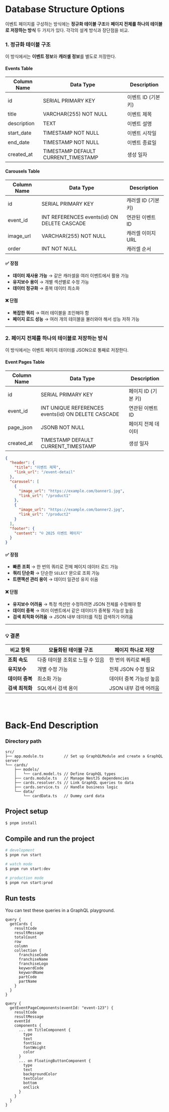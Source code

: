 # Database Structure Options

이벤트 페이지를 구성하는 방식에는 **정규화 테이블 구조**와 **페이지 전체를 하나의 테이블로 저장하는 방식** 두 가지가 있다. 각각의 설계 방식과 장단점을 비교.

### 1. 정규화 테이블 구조

이 방식에서는 **이벤트 정보**와 **캐러셀 정보**를 별도로 저장한다.

#### Events Table

| Column Name | Data Type                           | Description         |
| ----------- | ----------------------------------- | ------------------- |
| id          | SERIAL PRIMARY KEY                  | 이벤트 ID (기본 키) |
| title       | VARCHAR(255) NOT NULL               | 이벤트 제목         |
| description | TEXT                                | 이벤트 설명         |
| start_date  | TIMESTAMP NOT NULL                  | 이벤트 시작일       |
| end_date    | TIMESTAMP NOT NULL                  | 이벤트 종료일       |
| created_at  | TIMESTAMP DEFAULT CURRENT_TIMESTAMP | 생성 일자           |

#### Carousels Table

| Column Name | Data Type                                   | Description         |
| ----------- | ------------------------------------------- | ------------------- |
| id          | SERIAL PRIMARY KEY                          | 캐러셀 ID (기본 키) |
| event_id    | INT REFERENCES events(id) ON DELETE CASCADE | 연관된 이벤트 ID    |
| image_url   | VARCHAR(255) NOT NULL                       | 캐러셀 이미지 URL   |
| order       | INT NOT NULL                                | 캐러셀 순서         |

#### ✅ 장점

- **데이터 재사용 가능** → 같은 캐러셀을 여러 이벤트에서 활용 가능
- **유지보수 용이** → 개별 섹션별로 수정 가능
- **데이터 정규화** → 중복 데이터 최소화

#### ❌ 단점

- **복잡한 쿼리** → 여러 테이블을 조인해야 함
- **페이지 로드 성능** → 여러 개의 테이블을 불러와야 해서 성능 저하 가능

---

### 2️. 페이지 전체를 하나의 테이블로 저장하는 방식

이 방식에서는 이벤트 페이지 데이터를 JSON으로 통째로 저장한다.

#### Event Pages Table

| Column Name | Data Type                                          | Description         |
| ----------- | -------------------------------------------------- | ------------------- |
| id          | SERIAL PRIMARY KEY                                 | 페이지 ID (기본 키) |
| event_id    | INT UNIQUE REFERENCES events(id) ON DELETE CASCADE | 연관된 이벤트 ID    |
| page_json   | JSONB NOT NULL                                     | 페이지 전체 데이터  |
| created_at  | TIMESTAMP DEFAULT CURRENT_TIMESTAMP                | 생성 일자           |

```json
{
  "header": {
    "title": "이벤트 제목",
    "link_url": "/event-detail"
  },
  "carousel": [
    {
      "image_url": "https://example.com/banner1.jpg",
      "link_url": "/product1"
    },
    {
      "image_url": "https://example.com/banner2.jpg",
      "link_url": "/product2"
    }
  ],
  "footer": {
    "content": "© 2025 이벤트 페이지"
  }
}
```

#### ✅ 장점

- **빠른 조회** → 한 번의 쿼리로 전체 페이지 데이터 로드 가능
- **쿼리 단순화** → 단순한 `SELECT` 문으로 조회 가능
- **트랜잭션 관리 용이** → 데이터 일관성 유지 쉬움

#### ❌ 단점

- **유지보수 어려움** → 특정 섹션만 수정하려면 JSON 전체를 수정해야 함
- **데이터 중복** → 여러 이벤트에서 같은 데이터가 중복될 가능성 높음
- **검색 최적화 어려움** → JSON 내부 데이터를 직접 검색하기 어려움

---

### 💡 결론

| 비교 항목       | 모듈화된 테이블 구조            | 페이지 하나로 저장      |
| --------------- | ------------------------------- | ----------------------- |
| **조회 속도**   | 다중 테이블 조회로 느릴 수 있음 | 한 번의 쿼리로 빠름     |
| **유지보수**    | 개별 수정 가능                  | 전체 JSON 수정 필요     |
| **데이터 중복** | 최소화 가능                     | 데이터 중복 가능성 높음 |
| **검색 최적화** | SQL에서 검색 용이               | JSON 내부 검색 어려움   |

##

<br />

# Back-End Description

### Directory path

```
src/
├── app.module.ts         // Set up GraphQLModule and create a GraphQL server
└── cards/
    ├── models/
    │   └── card.model.ts // Define GraphQL types
    ├── cards.module.ts   // Manage NestJS dependencies
    ├── cards.resolver.ts // Link GraphQL queries to data
    ├── cards.service.ts  // Handle business logic
    └── data/
        └── cardData.ts   // Dummy card data
```

## Project setup

```bash
$ pnpm install
```

## Compile and run the project

```bash
# development
$ pnpm run start

# watch mode
$ pnpm run start:dev

# production mode
$ pnpm run start:prod
```

## Run tests

You can test these queries in a GraphQL playground.

```
query {
  getCards {
    resultCode
    resultMessage
    totalCount
    row
    column
    collection {
      franchiseCode
      franchiseName
      franchiseLogo
      keywordCode
      keywordName
      partCode
      partName
    }
  }
}

```

```
query {
  getEventPageComponents(eventId: "event-123") {
    resultCode
    resultMessage
    eventId
    components {
      ... on TitleComponent {
        type
        text
        fontSize
        fontWeight
        color
      }
      ... on FloatingButtonComponent {
        type
        text
        backgroundColor
        textColor
        bottom
        onClick
      }
    }
  }
}
```
